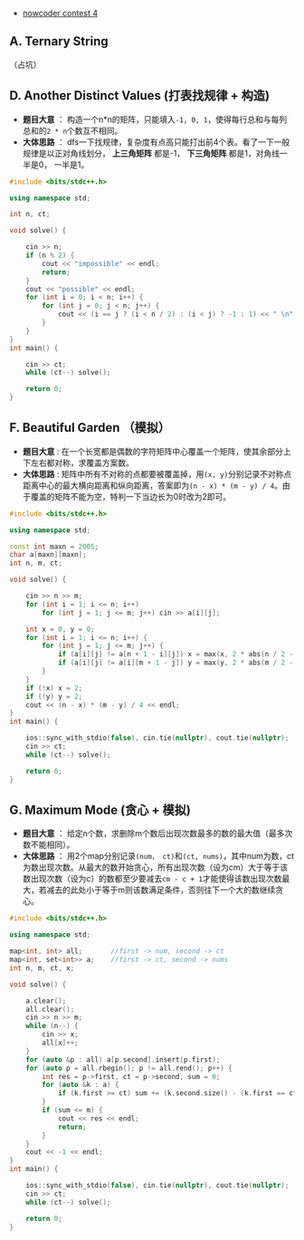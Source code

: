 * [nowcoder contest 4](https://www.nowcoder.com/acm/contest/142#question)

## A. Ternary String
（占坑）

## D. Another Distinct Values (打表找规律 + 构造)
* **题目大意** ： 构造一个n*n的矩阵，只能填入`-1, 0, 1`，使得每行总和与每列总和的`2 * n`个数互不相同。
* **大体思路** ： dfs一下找规律，复杂度有点高只能打出前4个表。看了一下一般规律是以正对角线划分， **上三角矩阵** 都是-1， **下三角矩阵** 都是1，对角线一半是0， 一半是1。
```c++
#include <bits/stdc++.h>

using namespace std;

int n, ct;

void solve() {

    cin >> n;
    if (n % 2) {
        cout << "impossible" << endl;
        return;
    }
    cout << "possible" << endl;
    for (int i = 0; i < n; i++) {
        for (int j = 0; j < n; j++) {
            cout << (i == j ? (i < n / 2) : (i < j) ? -1 : 1) << " \n"[j == n - 1];
        }
    }
}
int main() {

    cin >> ct;
    while (ct--) solve();

    return 0;
}
```

## F. Beautiful Garden （模拟）
* **题目大意** : 在一个长宽都是偶数的字符矩阵中心覆盖一个矩阵，使其余部分上下左右都对称，求覆盖方案数。
* **大体思路** : 矩阵中所有不对称的点都要被覆盖掉，用`(x, y)`分别记录不对称点距离中心的最大横向距离和纵向距离，答案即为`(n - x) * (m - y) / 4`。由于覆盖的矩阵不能为空，特判一下当边长为0时改为2即可。

```c++
#include <bits/stdc++.h>

using namespace std;

const int maxn = 2005;
char a[maxn][maxn];
int n, m, ct;

void solve() {

    cin >> n >> m;
    for (int i = 1; i <= n; i++)
        for (int j = 1; j <= m; j++) cin >> a[i][j];

    int x = 0, y = 0;
    for (int i = 1; i <= n; i++) {
        for (int j = 1; j <= m; j++) {
            if (a[i][j] != a[n + 1 - i][j]) x = max(x, 2 * abs(n / 2 - i));
            if (a[i][j] != a[i][m + 1 - j]) y = max(y, 2 * abs(m / 2 - j));
        }
    }
    if (!x) x = 2;
    if (!y) y = 2;
    cout << (n - x) * (m - y) / 4 << endl;
}
int main() {

    ios::sync_with_stdio(false), cin.tie(nullptr), cout.tie(nullptr);
    cin >> ct;
    while (ct--) solve();

    return 0;
}
```

## G. Maximum Mode (贪心 + 模拟)
* **题目大意** ： 给定n个数，求删除m个数后出现次数最多的数的最大值（最多次数不能相同）。
* **大体思路** ： 用2个map分别记录`(num， ct)`和`(ct, nums)`，其中num为数，ct为数出现次数。从最大的数开始贪心，所有出现次数（设为cm）大于等于该数出现次数（设为c）的数都至少要减去`cm - c + 1`才能使得该数出现次数最大，若减去的此处小于等于m则该数满足条件，否则往下一个大的数继续贪心。

```c++
#include <bits/stdc++.h>

using namespace std;

map<int, int> all;       //first -> num, second -> ct
map<int, set<int>> a;    //first -> ct, second -> nums
int n, m, ct, x;

void solve() {

    a.clear();
    all.clear();
    cin >> n >> m;
    while (n--) {
        cin >> x;
        all[x]++;
    }
    for (auto &p : all) a[p.second].insert(p.first);
    for (auto p = all.rbegin(); p != all.rend(); p++) {
        int res = p->first, ct = p->second, sum = 0;
        for (auto &k : a) {
            if (k.first >= ct) sum += (k.second.size() - (k.first == ct)) * (k.first - ct + 1);
        }
        if (sum <= m) {
            cout << res << endl;
            return;
        }
    }
    cout << -1 << endl;
}
int main() {

    ios::sync_with_stdio(false), cin.tie(nullptr), cout.tie(nullptr);
    cin >> ct;
    while (ct--) solve();

    return 0;
}
```








